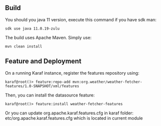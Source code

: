 ## Build

You should you java 11 version, execute this command if you have sdk man:

```
sdk use java 11.0.19-zulu

```

The build uses Apache Maven. Simply use:

```
mvn clean install
```

## Feature and Deployment

On a running Karaf instance, register the features repository using:

```
karaf@root()> feature:repo-add mvn:org.weather/weather-fetcher-features/1.0-SNAPSHOT/xml/features
```

Then, you can install the datasource feature:

```
karaf@root()> feature:install weather-fetcher-features
```

Or you can update org.apache.karaf.features.cfg in karaf folder: etc/org.apache.karaf.features.cfg 
which is located in current module